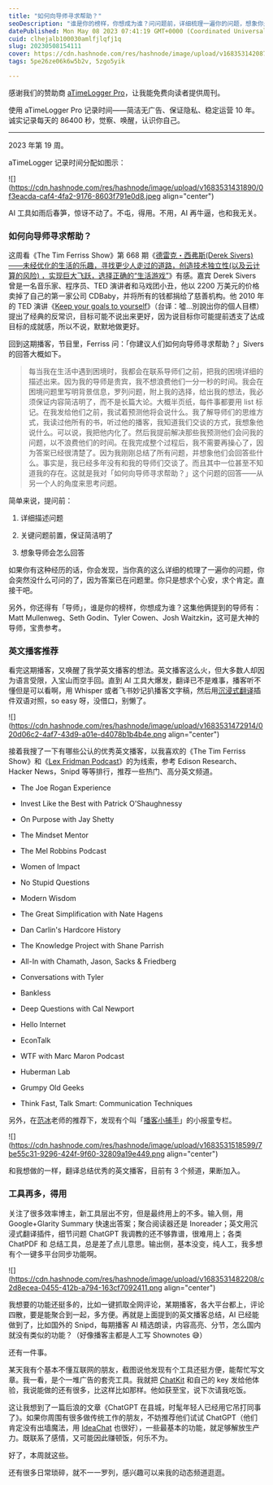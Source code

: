 ```yaml
---
title: "如何向导师寻求帮助？"
seoDescription: "谁是你的榜样，你想成为谁？问问题前，详细梳理一遍你的问题，想象你是他会怎么回答。"
datePublished: Mon May 08 2023 07:41:19 GMT+0000 (Coordinated Universal Time)
cuid: clhejalb100030amlfjlqfj1q
slug: 20230508154111
cover: https://cdn.hashnode.com/res/hashnode/image/upload/v1683531420875/64a4f3f3-5ba1-4826-b29a-60b5db87df0f.jpeg
tags: 5pe26ze06k6w5b2v, 5zgo5yik

---
```


感谢我们的赞助商 [aTimeLogger Pro](https://atimelogger.pro/)，让我能免费向读者提供周刊。

使用 aTimeLogger Pro 记录时间——简洁无广告、保证隐私、稳定运营 10 年。诚实记录每天的 86400 秒，觉察、唤醒，认识你自己。

---

2023 年第 19 周。

aTimeLogger 记录时间分配如图示：

![](https://cdn.hashnode.com/res/hashnode/image/upload/v1683531431890/0f3eacda-caf4-4fa2-9176-8603f791e0d8.jpeg align="center")

AI 工具如雨后春笋，惊讶不动了。不屯，得用。不用，AI 再牛逼，也和我无关。

### 如何向导师寻求帮助？

这周看《The Tim Ferriss Show》第 668 期《[德雷克・西弗斯(Derek Sivers)——未经优化的生活的乐趣，寻找更少人走过的道路，创造技术独立性(以及云计算的风险) ，实现巨大飞跃，选择正确的“生活游戏”](https://tim.blog/2023/04/21/derek-sivers/)》有感。嘉宾 Derek Sivers 曾是一名音乐家、程序员、TED 演讲者和马戏团小丑，他以 2200 万美元的价格卖掉了自己的第一家公司 CDBaby，并将所有的钱都捐给了慈善机构。他 2010 年的 TED 演讲《[Keep your goals to yourself](https://open.163.com/newview/movie/free?pid=M77TJ4TC9&mid=M9BTM2LHJ)》（台译：噓...別說出你的個人目標）提出了经典的反常识，目标可能不说出来更好，因为说目标你可能提前透支了达成目标的成就感，所以不说，默默地做更好。

回到这期播客，节目里，Ferriss 问：「你建议人们如何向导师寻求帮助？」Sivers 的回答大概如下。

> 每当我在生活中遇到困境时，我都会在联系导师们之前，把我的困境详细的描述出来。因为我的导师是贵宾，我不想浪费他们一分一秒的时间。我会在困境问题里写明背景信息，罗列问题，附上我的选择，给出我的想法，我必须保证内容简洁明了，而不是长篇大论。大概半页纸，每件事都要用 list 标记。在我发给他们之前，我试着预测他将会说什么。我了解导师们的思维方式，我读过他所有的书，听过他的播客，我知道我们交谈的方式，我想象他说什么。可以说，我把他内化了。然后我提前解决那些我预测他们会问我的问题，以不浪费他们的时间。在我完成整个过程后，我不需要再操心了，因为答案已经很清楚了。因为我刚刚总结了所有问题，并想象他们会回答些什么。事实是，我已经多年没有和我的导师们交谈了。而且其中一位甚至不知道我的存在。这就是我对「如何向导师寻求帮助？」这个问题的回答——从另一个人的角度来思考问题。

简单来说，提问前：

1. 详细描述问题
    
2. 关键问题前置，保证简洁明了
    
3. 想象导师会怎么回答
    

如果你有这种经历的话，你会发现，当你真的这么详细的梳理了一遍你的问题，你会突然没什么可问的了，因为答案已在问题里。你只是想求个心安，求个肯定。直接干吧。

另外，你还得有「导师」，谁是你的榜样，你想成为谁？这集他俩提到的导师有：Matt Mullenweg、Seth Godin、Tyler Cowen、Josh Waitzkin，这可是大神的导师，宝贵参考。

### 英文播客推荐

看完这期播客，又唤醒了我学英文播客的想法。英文播客这么火，但大多数人却因为语言受限，入宝山而空手回。直到 AI 工具大爆发，翻译已不是难事，播客听不懂但是可以看啊，用 Whisper 或者飞书妙记扒播客文字稿，然后用[沉浸式翻译](https://github.com/immersive-translate/immersive-translate)插件双语对照，so easy 呀，没借口，别懒了。

![](https://cdn.hashnode.com/res/hashnode/image/upload/v1683531472914/020d06c2-4af7-43d9-a01e-d4078b1b4b4e.png align="center")

接着我搜了一下有哪些公认的优秀英文播客，以我喜欢的《The Tim Ferriss Show》和《[Lex Fridman Podcast](https://podcasts.apple.com/us/podcast/lex-fridman-podcast/id1434243584?l=zh)》的为线索，参考 Edison Research、Hacker News，Snipd 等等排行，推荐一些热门、高分英文频道。

* The Joe Rogan Experience
    
* Invest Like the Best with Patrick O'Shaughnessy
    
* On Purpose with Jay Shetty
    
* The Mindset Mentor
    
* The Mel Robbins Podcast
    
* Women of Impact
    
* No Stupid Questions
    
* Modern Wisdom
    
* The Great Simplification with Nate Hagens
    
* Dan Carlin's Hardcore History
    
* The Knowledge Project with Shane Parrish
    
* All-In with Chamath, Jason, Sacks & Friedberg
    
* Conversations with Tyler
    
* Bankless
    
* Deep Questions with Cal Newport
    
* Hello Internet
    
* EconTalk
    
* WTF with Marc Maron Podcast
    
* Huberman Lab
    
* Grumpy Old Geeks
    
* Think Fast, Talk Smart: Communication Techniques
    

另外，在[范冰](https://t.zsxq.com/0dA1pRF6H)老师的推荐下，发现有个叫「[播客小捕手](https://xiaobot.net/p/xiaobushous1?refer=28d5dce1-dbeb-44e2-a130-2cf798ae4681)」的小报童专栏。

![](https://cdn.hashnode.com/res/hashnode/image/upload/v1683531518599/7be55c31-9296-424f-9f60-32809a19e449.png align="center")

和我想做的一样，翻译总结优秀的英文播客，目前有 3 个频道，果断加入。

### 工具再多，得用

关注了很多效率博主，新工具层出不穷，但是最终用上的不多。输入侧，用 Google+Glarity Summary 快速出答案；聚合阅读器还是 Inoreader；英文用沉浸式翻译插件，细节问题 ChatGPT 我调教的还不够靠谱，很难用上；各类 ChatPDF 和 总结工具，总是差了点儿意思。输出侧，基本没变，纯人工，我多想有个一键多平台同步功能啊。

![](https://cdn.hashnode.com/res/hashnode/image/upload/v1683531482208/c2d8ecea-0455-412b-a794-163cf7092411.png align="center")

我想要的功能还挺多的，比如一键抓取全网评论，某期播客，各大平台都上，评论四散，要是能聚合到一起，多方便。再就是上面提到的英文播客总结，AI 已经能做到了，比如国外的 Snipd，每期播客 AI 精选朗读，内容高亮、分节，怎么国内就没有类似的功能？（好像播客主都是人工写 Shownotes 😅）

还有一件事。

某天我有个基本不懂互联网的朋友，截图说他发现有个工具还挺方便，能帮忙写文章。我一看，是个一堆广告的套壳工具。我就把 [ChatKit](https://chatkit.app/) 和自己的 key 发给他体验，我说能做的还有很多，比这样比如那样。他如获至宝，说下次请我吃饭。

这让我想到了一篇后浪的文章《ChatGPT 在县城，时髦年轻人已经用它吊打同事了》。如果你周围有很多做传统工作的朋友，不妨推荐他们试试 ChatGPT（他们肯定没有出墙魔法，用 [IdeaChat](https://ideastream.top/aff/TUTUTU) 也很好），一些最基本的功能，就足够解放生产力。既联系了感情，又可能因此赚顿饭，何乐不为。

好了，本周就这些。

还有很多日常琐碎，就不一一罗列，感兴趣可以来我的动态频道逛逛。
